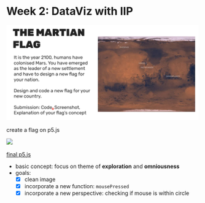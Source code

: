 # Week 2: DataViz with IIP

![Flag](https://github.com/probablyvivek/Data-Viz-With-IIP/blob/main/Week2_Challenge.png?raw=true)

create a flag on p5.js 

![](Gif/Final_Image.png)

[final p5.js](https://editor.p5js.org/Sahil_Agarwal/full/hb1mVgQXb)

- basic concept: focus on theme of **exploration** and **omniousness**
- goals:
  - [x] clean image
  - [x] incorporate a new function: `mousePressed`
  - [x] incorporate a new perspective: checking if mouse is within circle